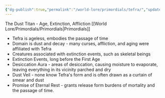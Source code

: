 ```yaml
---
{"dg-publish":true,"permalink":"/world-lore/primordials/tefra/","updated":"2024-12-23T11:39:56.073-06:00"}
---
```


The Dust Titan - Age, Extinction, Affliction
[[World Lore/Primordials/Primordials\|Primordials]]

- Tefra is ageless, embodies the passage of time
- Domain is dust and decay - many curses, affliction, and aging were affiliated with Tefra
- Creatures associated with extinction events, such as skeletal beings
- Extinction Events, long before the First Age
- Desiccation Aura - areas of desiccation, causing moisture to evaporate, leaving everything in its vicinity parched and dry
- Dust Veil - none know Tefra's form and is often drawn as a curtain of smear and dust
- Promise of Eternal Rest - grants release form burdens of mortality and the passage of time.